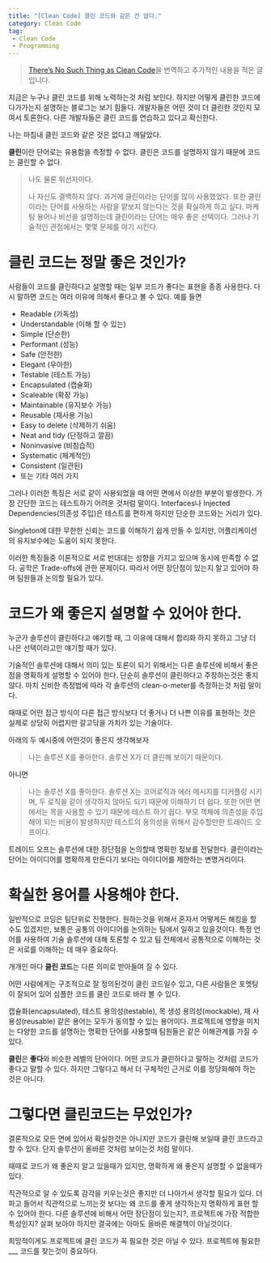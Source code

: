 ```yaml
---
title: "[Clean Code] 클린 코드와 같은 건 없다."
category: Clean Code
tag:
 - Clean Code
 - Programming
---
```


> [There’s No Such Thing as Clean Code](https://www.steveonstuff.com/2022/01/27/no-such-thing-as-clean-code)을 번역하고 추가적인 내용을 적은 글입니다.

지금은 누구나 클린 코드를 위해 노력하는것 처럼 보인다. 하지만 어떻게 클린한 코드에 다가가는지 설명하는 블로그는 보기 힘들다. 개발자들은 어떤 것이 더 클린한 것인지 모여서 토론한다. 다른 개발자들은 클린 코드를 연습하고 있다고 확신한다.

나는 마침내 클린 코드와 같은 것은 없다고 깨달았다.

**클린**이란 단어로는 유용함을 측정할 수 없다. 클린은 코드를 설명하지 않기 때문에 코드는 클린할 수 없다.

> 나도 물론 위선자이다.
>
> 나 자신도 결백하지 않다. 과거에 클린이라는 단어를 많이 사용했었다. 또한 클린이라는 단어를 사용하는 사람을 얕보지 않는다는 것을 확실하게 하고 싶다. 마케팅 용어나 비선을 설명하는데 클린이라는 단어는 매우 좋은 선택이다. 그러나 기술적인 관점에서는 몇몇 문제를 야기 시킨다.

# 클린 코드는 정말 좋은 것인가?

사람들이 코드를 클린하다고 설명할 때는 일부 코드가 좋다는 표현을 종종 사용한다. 다시 말하면 코드는 여러 이유에 의해서 좋다고 볼 수 있다. 예를 들면

* Readable (가독성)
* Understandable (이해 할 수 있는)
* Simple (단순한)
* Performant (성능)
* Safe (안전한)
* Elegant (우아한)
* Testable (테스트 가능)
* Encapsulated (캡슐화)
* Scaleable (확장 가능)
* Maintainable (유지보수 가능)
* Reusable (재사용 가능)
* Easy to delete (삭제하기 쉬움)
* Neat and tidy (단정하고 깔끔)
* Noninvasive (비침습적)
* Systematic (체계적인)
* Consistent (일관된)
* 또는 기타 여러 가지

그러나 이러한 특징은 서로 같이 사용되었을 때 어떤 면에서 이상한 부분이 발생한다. 가장 간단한 코드는 테스트하기 어려운 것처럼 말이다. Interfaces나 Injected Dependencies(의존성 주입)은 테스트를 편하게 하지만 단순한 코드와는 거리가 있다.

Singleton에 대한 무한한 신뢰는 코드를 이해하기 쉽게 만들 수 있지만, 어플리케이션의 유지보수에는 도움이 되지 못한다.

이러한 특징들중 이론적으로 서로 반대대는 성향을 가지고 있으며 동시에 만족할 수 없다. 공학은 Trade-offs에 관한 문제이다. 따라서 어떤 장단점이 있는지 알고 있어야 하며 팀원들과 논의할 필요가 있다.

# 코드가 왜 좋은지 설명할 수 있어야 한다.

누군가 솔루션이 클린하다고 얘기할 때, 그 이유에 대해서 합리화 하지 못하고 그냥 더 나은 선택이라고만 얘기할 때가 있다. 

기술적인 솔루션에 대해서 의미 있는 토론이 되기 위해서는 다른 솔루션에 비해서 좋은점을 명확하게 설명할 수 있어야 한다. 단순히 솔루션이 클린하다고 주장하는것은 좋지 않다. 마치 신비한 측정법에 따라 각 솔루션의 clean-o-meter를 측정하는것 처럼 말이다.

때때로 어떤 접근 방식이 다른 접근 방식보다 더 좋거나 더 나쁜 이유를 표현하는 것은 실제로 상당히 어렵지만 갈고닦을 가치가 있는 기술이다.

아래의 두 예시중에 어떤것이 좋은지 생각해보자

> 나는 솔루션 X를 좋아한다. 솔루션 X가 더 클린해 보이기 때문이다.

아니면

> 나는 솔루션 X를 좋아한다. 솔루션 X는 코어로직과 에러 메시지를 디커플링 시키며, 두 로직을 같이 생각하지 않아도 되기 때문에 이해하기 더 쉽다. 또한 어떤 면에서는 목을 사용할 수 있기 때문에 테스트 하기 쉽다. 부모 객체에 의존성을 주입해야 되는 비용이 발생하지만 테스트의 용의성을 위해서 감수할만한 트레이드 오프이다.

트레이드 오프는 솔루션에 대한 장단점을 논의할때 명확한 정보를 전달한다. 클린이라는 단어는 아이디어를 명확하게 만든다기 보다는 아이디어를 제한하는 변명거리이다.

# 확실한 용어를 사용해야 한다.

일반적으로 코딩은 팀단위로 진행한다. 원하는것을 위해서 혼자서 어떻게든 해킹을 할 수도 있겠지만, 보통은 공통의 아이디어를 논의하는 팀에서 일하고 있을것이다. 특정 언어를 사용하여 기술 솔루션에 대해 토론할 수 있고 팀 전체에서 공통적으로 이해하는 것은 서로를 이해하는 데 매우 중요하다.

개개인 마다 **클린 코드**는 다른 의미로 받아들여 질 수 있다.

어떤 사람에게는 구조적으로 잘 정의된것이 클린 코드일수 있고, 다른 사람들은 포멧팅이 잘되어 있어 심플한 코드를 클린 코드로 바라 볼 수 있다.

캡슐화(encapsulated), 테스트 용의성(testable), 목 생성 용의성(mockable), 재 사용성(reusable) 같은 용어는 모두가 동의할 수 있는 용어이다. 프로젝트에 영향을 미치는 다양한 코드를 설명하는 명확한 단어를 사용할때  팀원들은 같은 이해관계를 가질 수 있다.

**클린**은 **좋다**와 비슷한 레벨의 단어이다. 어떤 코드가 클린하다고 말하는 것처럼 코드가 좋다고 말할 수 있다. 하지만 그렇다고 해서 더 구체적인 근거로 이를 정당화해야 하는 것은 아니다.

# 그렇다면 클린코드는 무었인가?

결론적으로 모든 면에 있어서 확실한것은 아니지만 코드가 클린해 보일때 클린 코드라고 할 수 있다. 단지 솔루션이 올바른 것처럼 보이는것 처럼 말이다.

때때로 코드가 왜 좋은지 알고 있을때가 있지만, 명확하게 왜 좋은지 설명할 수 없을때가 있다. 

직관적으로 알 수 있도록 감각을 키우는것은 좋지만 더 나아가서 생각할 필요가 있다. 더 파고 들어서 직관적으로 느끼는것 보다는 왜 코드를 좋게 생각하는지 명확하게 표현 할 수 있어야 한다. 다른 솔루션에 비해서 어떤 장단점이 있는지?, 프로젝트에 가장 적합한 특성인지? 살펴 보아야 하지만 결국에는 아마도 올바른 해결책이 아닐것이다.

희망적이게도 프로젝트에 클린 코드가 꼭 필요한 것은 아닐 수 있다. 프로젝트에 필요한 ___ 코드를 찾는것이 중요하다. 